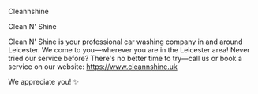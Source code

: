 Cleannshine

Clean N' Shine

Clean N' Shine is your professional car washing company in and around Leicester. We come to you—wherever you are in the Leicester area! Never tried our service before? There's no better time to try—call us or book a service on our website: https://www.cleannshine.uk

We appreciate you! ✨
